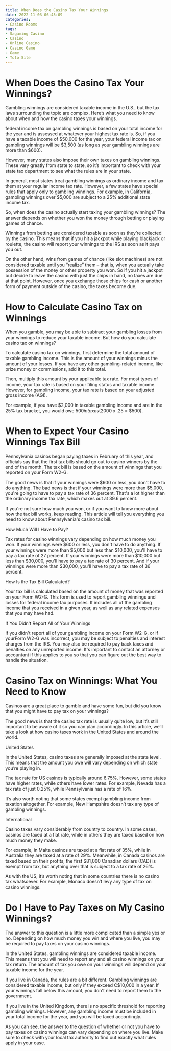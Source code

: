```yaml
---
title: When Does the Casino Tax Your Winnings 
date: 2022-11-03 06:45:09
categories:
- Casino Rooms
tags:
- Sagaming Casino
- Casino
- Online Casino
- Casino Game
- Game
- Toto Site
---
```



#  When Does the Casino Tax Your Winnings? 

Gambling winnings are considered taxable income in the U.S., but the tax laws surrounding the topic are complex. Here’s what you need to know about when and how the casino taxes your winnings.

 federal income tax on gambling winnings is based on your total income for the year and is assessed at whatever your highest tax rate is. So, if you have a taxable income of $50,000 for the year, your federal income tax on gambling winnings will be $3,500 (as long as your gambling winnings are more than $600). 

However, many states also impose their own taxes on gambling winnings. These vary greatly from state to state, so it’s important to check with your state tax department to see what the rules are in your state.

In general, most states treat gambling winnings as ordinary income and tax them at your regular income tax rate. However, a few states have special rules that apply only to gambling winnings. For example, in California, gambling winnings over $5,000 are subject to a 25% additional state income tax.

So, when does the casino actually start taxing your gambling winnings? The answer depends on whether you won the money through betting or playing games of chance. 

 Winnings from betting are considered taxable as soon as they’re collected by the casino. This means that if you hit a jackpot while playing blackjack or roulette, the casino will report your winnings to the IRS as soon as it pays you out. 

On the other hand, wins from games of chance (like slot machines) are not considered taxable until you “realize” them – that is, when you actually take possession of the money or other property you won. So if you hit a jackpot but decide to leave the casino with just the chips in hand, no taxes are due at that point. However, once you exchange those chips for cash or another form of payment outside of the casino, the taxes become due.

#  How to Calculate Casino Tax on Winnings 

When you gamble, you may be able to subtract your gambling losses from your winnings to reduce your taxable income. But how do you calculate casino tax on winnings?

To calculate casino tax on winnings, first determine the total amount of taxable gambling income. This is the amount of your winnings minus the amount of your losses. If you have any other gambling-related income, like prize money or commissions, add it to this total.

Then, multiply this amount by your applicable tax rate. For most types of income, your tax rate is based on your filing status and taxable income. However, for gambling income, your tax rate is based on your adjusted gross income (AGI).

For example, if you have $2,000 in taxable gambling income and are in the 25% tax bracket, you would owe $500 in taxes ($2000 x .25 = $500).

#  When to Expect Your Casino Winnings Tax Bill 

Pennsylvania casinos began paying taxes in February of this year, and officials say that the first tax bills should go out to casino winners by the end of the month. The tax bill is based on the amount of winnings that you reported on your Form W2-G.

The good news is that if your winnings were $600 or less, you don't have to do anything. The bad news is that if your winnings were more than $5,000, you're going to have to pay a tax rate of 36 percent. That's a lot higher than the ordinary income tax rate, which maxes out at 39.6 percent.

If you're not sure how much you won, or if you want to know more about how the tax bill works, keep reading. This article will tell you everything you need to know about Pennsylvania's casino tax bill.

How Much Will I Have to Pay? 

Tax rates for casino winnings vary depending on how much money you won. If your winnings were $600 or less, you don't have to do anything. If your winnings were more than $5,000 but less than $10,000, you'll have to pay a tax rate of 27 percent. If your winnings were more than $10,000 but less than $30,000, you'll have to pay a tax rate of 30 percent. And if your winnings were more than $30,000, you'll have to pay a tax rate of 36 percent.

How Is the Tax Bill Calculated? 

Your tax bill is calculated based on the amount of money that was reported on your Form W2-G. This form is used to report gambling winnings and losses for federal income tax purposes. It includes all of the gambling income that you received in a given year, as well as any related expenses that you may have had.

If You Didn't Report All of Your Winnings 

If you didn't report all of your gambling income on your Form W2-G, or if yourForm W2-G was incorrect, you may be subject to penalties and interest charges from the IRS. You may also be required to pay back taxes and penalties on any unreported income. It's important to contact an attorney or accountant if this applies to you so that you can figure out the best way to handle the situation.

#  Casino Tax on Winnings: What You Need to Know 

Casinos are a great place to gamble and have some fun, but did you know that you might have to pay tax on your winnings? 

The good news is that the casino tax rate is usually quite low, but it’s still important to be aware of it so you can plan accordingly. In this article, we’ll take a look at how casino taxes work in the United States and around the world. 

United States 

In the United States, casino taxes are generally imposed at the state level. This means that the amount you owe will vary depending on which state you’re playing in. 

The tax rate for US casinos is typically around 6.75%. However, some states have higher rates, while others have lower rates. For example, Nevada has a tax rate of just 0.25%, while Pennsylvania has a rate of 16%. 

It’s also worth noting that some states exempt gambling income from taxation altogether. For example, New Hampshire doesn’t tax any type of gambling winnings. 

International 

Casino taxes vary considerably from country to country. In some cases, casinos are taxed at a flat rate, while in others they are taxed based on how much money they make. 

For example, in Malta casinos are taxed at a flat rate of 35%, while in Australia they are taxed at a rate of 29%. Meanwhile, in Canada casinos are taxed based on their profits; the first $81,000 Canadian dollars (CAD) is exempt from tax, but anything over that is subject to a tax rate of 26%. 

As with the US, it’s worth noting that in some countries there is no casino tax whatsoever. For example, Monaco doesn’t levy any type of tax on casino winnings.

#  Do I Have to Pay Taxes on My Casino Winnings?

The answer to this question is a little more complicated than a simple yes or no. Depending on how much money you win and where you live, you may be required to pay taxes on your casino winnings.

In the United States, gambling winnings are considered taxable income. This means that you will need to report any and all casino winnings on your tax return. The amount of tax you owe on your winnings will depend on your taxable income for the year.

If you live in Canada, the rules are a bit different. Gambling winnings are considered taxable income, but only if they exceed C$10,000 in a year. If your winnings fall below this amount, you don't need to report them to the government.

If you live in the United Kingdom, there is no specific threshold for reporting gambling winnings. However, any gambling income must be included in your total income for the year, and you will be taxed accordingly.

As you can see, the answer to the question of whether or not you have to pay taxes on casino winnings can vary depending on where you live. Make sure to check with your local tax authority to find out exactly what rules apply in your case.